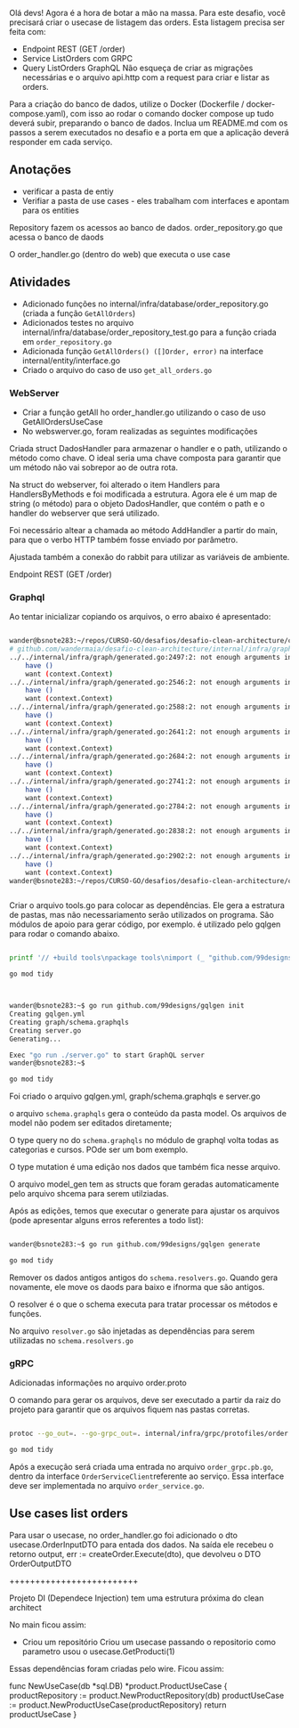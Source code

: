 Olá devs!
Agora é a hora de botar a mão na massa. Para este desafio, você precisará criar o usecase de listagem das orders.
Esta listagem precisa ser feita com:
- Endpoint REST (GET /order)
- Service ListOrders com GRPC
- Query ListOrders GraphQL
Não esqueça de criar as migrações necessárias e o arquivo api.http com a request para criar e listar as orders.

Para a criação do banco de dados, utilize o Docker (Dockerfile / docker-compose.yaml), com isso ao rodar o comando docker compose up tudo deverá subir, preparando o banco de dados.
Inclua um README.md com os passos a serem executados no desafio e a porta em que a aplicação deverá responder em cada serviço.


## Anotações

 - verificar a pasta de entiy
 - Verifiar a pasta de use cases - eles trabalham com interfaces e apontam para os entities


 Repository fazem os acessos ao banco de dados.
        order_repository.go que acessa o banco de daods


O order_handler.go (dentro do web) que executa o use case


## Atividades


- Adicionado funções no internal/infra/database/order_repository.go (criada a função `GetAllOrders`)
- Adicionados testes no arquivo internal/infra/database/order_repository_test.go para a função criada em `order_repository.go`
- Adicionada função `GetAllOrders() ([]Order, error)` na interface internal/entity/interface.go
- Criado o arquivo do caso de uso `get_all_orders.go`

### WebServer

- Criar a função getAll ho order_handler.go utilizando o caso de uso GetAllOrdersUseCase
- No webswerver.go, foram realizadas as seguintes modificações

Criada struct DadosHandler para armazenar o handler e o path, utilizando o método como chave. O ideal seria uma chave composta para garantir que um método não vai sobrepor ao de outra rota.

Na struct do webserver, foi alterado o item Handlers para HandlersByMethods e foi modificada a estrutura. Agora ele é um map de string (o método) para o objeto DadosHandler, que contém o path e o handler do webserver que será utilizado.

Foi necessário altear a chamada ao método AddHandler a partir do main, para que o verbo HTTP também fosse enviado por parâmetro.

Ajustada também a conexão do rabbit para utilizar as variáveis de ambiente.


Endpoint REST (GET /order)



### Graphql

Ao tentar inicializar copiando os arquivos, o erro abaixo é apresentado:

```bash

wander@bsnote283:~/repos/CURSO-GO/desafios/desafio-clean-architecture/cmd/ordersystem$ go run main.go wire_gen.go 
# github.com/wandermaia/desafio-clean-architecture/internal/infra/graph
../../internal/infra/graph/generated.go:2497:2: not enough arguments in call to out.Dispatch
	have ()
	want (context.Context)
../../internal/infra/graph/generated.go:2546:2: not enough arguments in call to out.Dispatch
	have ()
	want (context.Context)
../../internal/infra/graph/generated.go:2588:2: not enough arguments in call to out.Dispatch
	have ()
	want (context.Context)
../../internal/infra/graph/generated.go:2641:2: not enough arguments in call to out.Dispatch
	have ()
	want (context.Context)
../../internal/infra/graph/generated.go:2684:2: not enough arguments in call to out.Dispatch
	have ()
	want (context.Context)
../../internal/infra/graph/generated.go:2741:2: not enough arguments in call to out.Dispatch
	have ()
	want (context.Context)
../../internal/infra/graph/generated.go:2784:2: not enough arguments in call to out.Dispatch
	have ()
	want (context.Context)
../../internal/infra/graph/generated.go:2838:2: not enough arguments in call to out.Dispatch
	have ()
	want (context.Context)
../../internal/infra/graph/generated.go:2902:2: not enough arguments in call to out.Dispatch
	have ()
	want (context.Context)
wander@bsnote283:~/repos/CURSO-GO/desafios/desafio-clean-architecture/cmd/ordersystem$ 



```


Criar o arquivo tools.go para colocar as dependências. Ele gera a estratura de pastas, mas não necessariamento serão utilizados on programa. São módulos de apoio para gerar código, por exemplo. é utilizado pelo gqlgen para rodar o comando abaixo.

```bash

printf '// +build tools\npackage tools\nimport (_ "github.com/99designs/gqlgen"\n _ "github.com/99designs/gqlgen/graphql/introspection")' | gofmt > tools.go

go mod tidy



wander@bsnote283:~$ go run github.com/99designs/gqlgen init
Creating gqlgen.yml
Creating graph/schema.graphqls
Creating server.go
Generating...

Exec "go run ./server.go" to start GraphQL server
wander@bsnote283:~$ 

go mod tidy


```
Foi criado o arquivo gqlgen.yml, graph/schema.graphqls e server.go



o arquivo `schema.graphqls` gera o conteúdo da pasta model. Os arquivos de model não podem ser editados diretamente;


O type query no do `schema.graphqls` no módulo de graphql volta todas as categorias e cursos. POde ser um bom exemplo.

O type mutation é uma edição nos dados que também fica nesse arquivo. 

O arquivo model_gen tem as structs que foram geradas automaticamente pelo arquivo shcema para serem utilziadas.

Após as edições, temos que executar o generate para ajustar os arquivos (pode apresentar alguns erros referentes a todo list):

```bash

wander@bsnote283:~$ go run github.com/99designs/gqlgen generate

go mod tidy


```

Remover os dados antigos  antigos do `schema.resolvers.go`. Quando gera novamente, ele move os daods para baixo e ifnorma que são antigos.

O resolver é o que o schema executa para tratar processar os métodos e funções.

No arquivo `resolver.go` são injetadas as dependências para serem utilizadas no `schema.resolvers.go`


### gRPC

Adicionadas informações no arquivo order.proto

O comando para gerar os arquivos, deve ser executado a partir da raiz do projeto para garantir que os arquivos fiquem nas pastas corretas.

```bash

protoc --go_out=. --go-grpc_out=. internal/infra/grpc/protofiles/order.proto

go mod tidy


```

Após a execução será criada uma entrada no arquivo `order_grpc.pb.go`, dentro da interface `OrderServiceClient`referente ao serviço. Essa interface deve ser implementada no arquivo `order_service.go`. 


## Use cases list orders


Para usar o usecase, no order_handler.go foi adicionado o dto usecase.OrderInputDTO para entada dos dados. Na saída ele recebeu o retorno
output, err := createOrder.Execute(dto), que devolveu o DTO OrderOutputDTO

+++++++++++++++++++++++++

Projeto DI (Dependece Injection) tem uma estrutura próxima do clean architect

No main ficou assim:

- Criou um repositório
Criou um usecase passando o repositorio como parametro
usou o usecase.GetProducti(1)

Essas dependências foram criadas pelo wire. Ficou assim:

func NewUseCase(db *sql.DB) *product.ProductUseCase {
	productRepository := product.NewProductRepository(db)
	productUseCase := product.NewProductUseCase(productRepository)
	return productUseCase
}